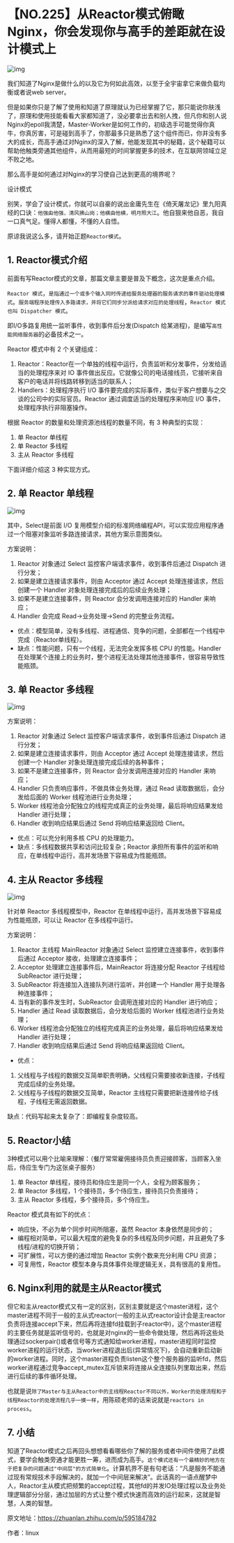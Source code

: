 # 【NO.225】从Reactor模式俯瞰Nginx，你会发现你与高手的差距就在设计模式上

![img](https://pic3.zhimg.com/80/v2-e8c90469b2de8240e12470a8d4d76932_720w.webp)

我们知道了Nginx是做什么的以及它为何如此高效，以至于全宇宙拿它来做负载均衡或者说web server。

但是如果你只是了解了使用和知道了原理就认为已经掌握了它，那只能说你肤浅了，原理和使用技能看看大家都知道了，没必要拿出去和别人拽，但凡你和别人说Nginx的epoll我清楚，Master-Worker是如何工作的，初级选手可能觉得你真牛，你真厉害，可是碰到高手了，你那最多只是熟悉了这个组件而已，你并没有多大的成长，而高手通过对Nginx的深入了解，他能发现其中的秘籍，这个秘籍可以帮助他触类旁通其他组件，从而用最短的时间掌握更多的技术，在互联网领域立足不败之地。

那么高手是如何通过对Nginx的学习使自己达到更高的境界呢？

设计模式

别笑，学会了设计模式，你就可以自豪的说出金庸先生在《倚天屠龙记》里九阳真经的口诀：`他强由他强，清风拂山岗；他横由他横，明月照大江`。他自狠来他自恶，我自一口真气足。懂得人都懂，不懂的人自悟。

原谅我说这么多，请开始正题`Reactor模式`。

## **1. Reactor模式介绍**

前面有写Reactor模式的文章，那篇文章主要是普及下概念，这次是重点介绍。

`Reactor 模式`，`是指通过一个或多个输入同时传递给服务处理器的服务请求的事件驱动处理模式`。`服务端程序处理传入多路请求，并将它们同步分派给请求对应的处理线程`，`Reactor 模式也叫 Dispatcher 模式`。

即I/O多路复用统一监听事件，收到事件后分发(Dispatch 给某进程)，是编写`高性能网络服务器`的必备技术之一。

Reactor 模式中有 2 个关键组成：

1. Reactor：Reactor在一个单独的线程中运行，负责监听和分发事件，分发给适当的处理程序来对 IO 事件做出反应。它就像公司的电话接线员，它接听来自客户的电话并将线路转移到适当的联系人；
2. Handlers：处理程序执行 I/O 事件要完成的实际事件，类似于客户想要与之交谈的公司中的实际官员。Reactor 通过调度适当的处理程序来响应 I/O 事件，处理程序执行非阻塞操作。

根据 Reactor 的数量和处理资源池线程的数量不同，有 3 种典型的实现：

1. 单 Reactor 单线程
2. 单 Reactor 多线程
3. 主从 Reactor 多线程

下面详细介绍这 3 种实现方式。

## **2. 单 Reactor 单线程**

![img](https://pic3.zhimg.com/80/v2-820e46b78809e89487f0b40cb97ac01a_720w.webp)

其中，Select是前面 I/O 复用模型介绍的标准网络编程API，可以实现应用程序通过一个阻塞对象监听多路连接请求，其他方案示意图类似。

方案说明：

1. Reactor 对象通过 Select 监控客户端请求事件，收到事件后通过 Dispatch 进行分发；
2. 如果是建立连接请求事件，则由 Acceptor 通过 Accept 处理连接请求，然后创建一个 Handler 对象处理连接完成后的后续业务处理；
3. 如果不是建立连接事件，则 Reactor 会分发调用连接对应的 Handler 来响应；
4. Handler 会完成 Read→业务处理→Send 的完整业务流程。

- 优点：模型简单，没有多线程、进程通信、竞争的问题，全部都在一个线程中完成（Reactor单线程）。
- 缺点：性能问题，只有一个线程，无法完全发挥多核 CPU 的性能。Handler 在处理某个连接上的业务时，整个进程无法处理其他连接事件，很容易导致性能瓶颈。

## **3. 单 Reactor 多线程**

![img](https://pic2.zhimg.com/80/v2-33d3739d51bcde43169f8b19b05edfa9_720w.webp)

方案说明：

1. Reactor 对象通过 Select 监控客户端请求事件，收到事件后通过 Dispatch 进行分发；
2. 如果是建立连接请求事件，则由 Acceptor 通过 Accept 处理连接请求，然后创建一个 Handler 对象处理连接完成后续的各种事件；
3. 如果不是建立连接事件，则 Reactor 会分发调用连接对应的 Handler 来响应；
4. Handler 只负责响应事件，不做具体业务处理，通过 Read 读取数据后，会分发给后面的 Worker 线程池进行业务处理；
5. Worker 线程池会分配独立的线程完成真正的业务处理，最后将响应结果发给 Handler 进行处理；
6. Handler 收到响应结果后通过 Send 将响应结果返回给 Client。

- 优点：可以充分利用多核 CPU 的处理能力。
- 缺点：多线程数据共享和访问比较复杂；Reactor 承担所有事件的监听和响应，在单线程中运行，高并发场景下容易成为性能瓶颈。

## **4. 主从 Reactor 多线程**

![img](https://pic2.zhimg.com/80/v2-8e13a79a1f313f0dd2fdabd2fa1b30f1_720w.webp)

针对单 Reactor 多线程模型中，Reactor 在单线程中运行，高并发场景下容易成为性能瓶颈，可以让 Reactor 在多线程中运行。

方案说明：

1. Reactor 主线程 MainReactor 对象通过 Select 监控建立连接事件，收到事件后通过 Acceptor 接收，处理建立连接事件；
2. Acceptor 处理建立连接事件后，MainReactor 将连接分配 Reactor 子线程给 SubReactor 进行处理；
3. SubReactor 将连接加入连接队列进行监听，并创建一个 Handler 用于处理各种连接事件；
4. 当有新的事件发生时，SubReactor 会调用连接对应的 Handler 进行响应；
5. Handler 通过 Read 读取数据后，会分发给后面的 Worker 线程池进行业务处理；
6. Worker 线程池会分配独立的线程完成真正的业务处理，最后将响应结果发给 Handler 进行处理；
7. Handler 收到响应结果后通过 Send 将响应结果返回给 Client。

- 优点：

1. 父线程与子线程的数据交互简单职责明确，父线程只需要接收新连接，子线程完成后续的业务处理。
2. 父线程与子线程的数据交互简单，Reactor 主线程只需要把新连接传给子线程，子线程无需返回数据。

缺点：代码写起来太复杂了：即编程复杂度较高。

## **5. Reactor小结**

3种模式可以用个比喻来理解：（餐厅常常雇佣接待员负责迎接顾客，当顾客入坐后，侍应生专门为这张桌子服务）

1. 单 Reactor 单线程，接待员和侍应生是同一个人，全程为顾客服务；
2. 单 Reactor 多线程，1 个接待员，多个侍应生，接待员只负责接待；
3. 主从 Reactor 多线程，多个接待员，多个侍应生。

Reactor 模式具有如下的优点：

- 响应快，不必为单个同步时间所阻塞，虽然 Reactor 本身依然是同步的；
- 编程相对简单，可以最大程度的避免复杂的多线程及同步问题，并且避免了多线程/进程的切换开销；
- 可扩展性，可以方便的通过增加 Reactor 实例个数来充分利用 CPU 资源；
- 可复用性，Reactor 模型本身与具体事件处理逻辑无关，具有很高的复用性。

## **6. Nginx利用的就是主从Reactor模式**

但它和主从reactor模式又有一定的区别，区别主要就是这个master进程，这个master进程不同于一般的主从式reactor(一般的主从式reactor设计会是主reactor负责将连接accept下来，然后再将连接fd挂载到子reactor中)，这个master进程的主要任务就是监听信号的，也就是对nginx的一些命令做处理，然后再将这些处理通过sockerpair()或者信号等方式通知给worker进程，master进程同时监控worker进程的运行状态，当worker进程退出后(异常情况下)，会自动重新启动新的worker进程。同时，这个master进程负责listen这个整个服务器的监听fd，然后worker进程通过竞争accept_mutex互斥锁来将连接从全连接队列里取出来，然后进行后续的事件循环处理。

也就是说`除了Master与主从Reactor中的主线程Reactor不同以外，Worker的处理流程和子线程Reactor的处理流程几乎一摸一样`，用陈硕老师的话来说就是`reactors in process`。

## **7. 小结**

知道了Reactor模式之后再回头想想看看哪些你了解的服务或者中间件使用了此模式，要学会触类旁通才能更胜一筹，进而成为高手。`这个模式还有一个最精妙的地方在于把复杂的问题通过"中间层"的方式简单化`。计算机界不是有句老话：“凡是服务不能通过现有常规技术手段解决的，就加一个中间层来解决”。此话真的一语点醒梦中人，Reactor主从模式把频繁的accept过程，其他fd的并发IO处理过程以及业务处理逻辑部分分层，通过加层的方式让整个模式快速而高效的运行起来，这就是智慧，人类的智慧。

原文地址：https://zhuanlan.zhihu.com/p/595184782

作者：linux